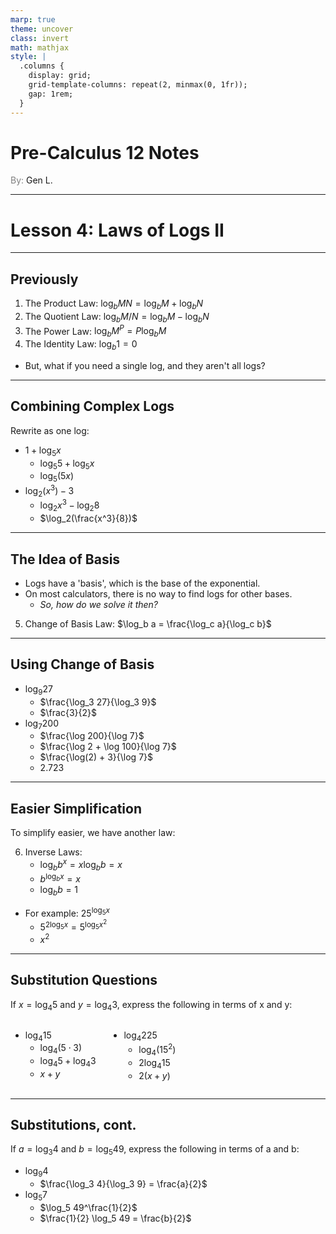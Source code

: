 ```yaml
---
marp: true
theme: uncover
class: invert
math: mathjax
style: |
  .columns {
    display: grid;
    grid-template-columns: repeat(2, minmax(0, 1fr));
    gap: 1rem;
  }
---
```


# <!--fit--> Pre-Calculus 12 Notes
<span style="color:grey">By:</span> Gen L.

<!--_footer: In partnership with Hyperion University, 2024-->

---

<!--paginate: true-->

# Lesson 4: Laws of Logs II

---

## Previously

1. The Product Law: $\log_b MN = \log_b M + \log_b N$
2. The Quotient Law: $\log_b M/N = \log_b M - \log_b N$
3. The Power Law: $\log_b M^P = P \log_b M$
4. The Identity Law: $\log_b 1 = 0$
* But, what if you need a single log, and they aren't all logs?

---

## Combining Complex Logs

Rewrite as one log:

* $1 + \log_5 x$
    * $\log_5 5 + \log_5 x$
    * $\log_5(5x)$
* $\log_2(x^3) - 3$
    * $\log_2 x^3 - \log_2 8$
    * $\log_2(\frac{x^3}{8})$

---

## The Idea of Basis

* Logs have a 'basis', which is the base of the exponential. 
* On most calculators, there is no way to find logs for other bases. 
    * *So, how do we solve it then?*
5) Change of Basis Law: $\log_b a = \frac{\log_c a}{\log_c b}$

---

## Using Change of Basis

* $\log_9 27$
    * $\frac{\log_3 27}{\log_3 9}$
    * $\frac{3}{2}$
* $\log_7 200$
    * $\frac{\log 200}{\log 7}$
    * $\frac{\log 2 + \log 100}{\log 7}$
    * $\frac{\log(2) + 3}{\log 7}$
    * $2.723$

---

## Easier Simplification

To simplify easier, we have another law:

6) Inverse Laws:
    * $\log_b b^x = x \log_b b = x$
    * $b^{\log_b x} = x$
    * $\log_b b = 1$
* For example: $25^{\log_5 x}$
    * $5^{2\log_5 x} = 5^{\log_5 x^2}$
    * $x^2$

---

## Substitution Questions

If $x = \log_4 5$ and $y = \log_4 3$, express the following in terms of x and y:

<div class = "columns">
<span>

* $\log_4 15$
    * $\log_4 (5\cdot 3)$
    * $\log_4 5 + \log_4 3$
    * $x + y$

</span>
<span>

* $\log_4 225$
    * $\log_4 (15^2)$
    * $2 \log_4 15$
    * $2(x + y)$

</span>
</div>

---

## Substitutions, cont.

If $a = \log_3 4$ and $b = \log_5 49$, express the following in terms of a and b:

* $\log_9 4$
    * $\frac{\log_3 4}{\log_3 9} = \frac{a}{2}$
* $\log_5 7$
    * $\log_5 49^\frac{1}{2}$
    * $\frac{1}{2} \log_5 49 = \frac{b}{2}$
